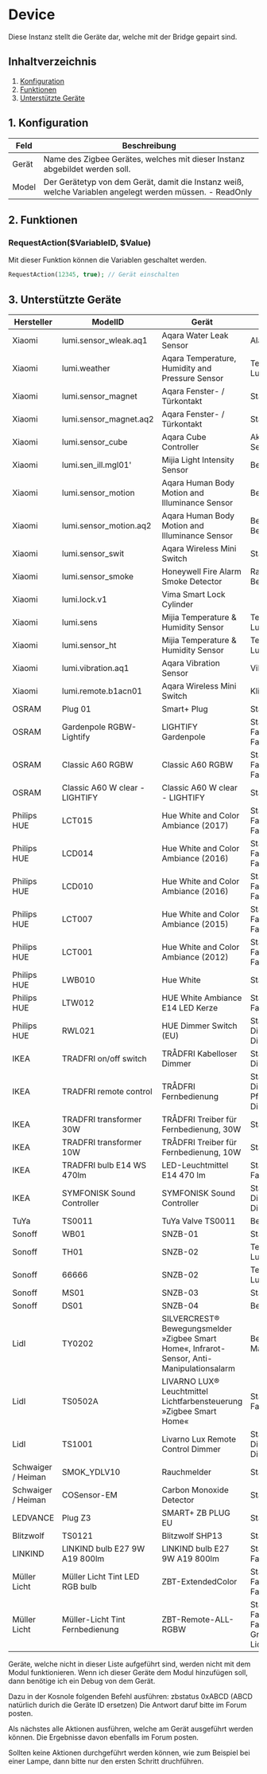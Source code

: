 # Device
Diese Instanz stellt die Geräte dar, welche mit der Bridge gepairt sind.

## Inhaltverzeichnis
1. [Konfiguration](#1-konfiguration)
2. [Funktionen](#2-funktionen)
3. [Unterstützte Geräte](#3-unterstützte-geräte)

## 1. Konfiguration

Feld | Beschreibung
------------ | -------------
Gerät | Name des Zigbee Gerätes, welches mit dieser Instanz abgebildet werden soll.
Model| Der Gerätetyp von dem Gerät, damit die Instanz weiß, welche Variablen angelegt werden müssen. - ReadOnly

## 2. Funktionen

### RequestAction($VariableID, $Value)
Mit dieser Funktion können die Variablen geschaltet werden.

```php
RequestAction(12345, true); // Gerät einschalten
```

## 3. Unterstützte Geräte

Hersteller | ModelID | Gerät | Variablen
------------ | ------------- | ------------ | ------------
Xiaomi | lumi.sensor_wleak.aq1 | Aqara Water Leak Sensor | Alarm
Xiaomi | lumi.weather | Aqara Temperature, Humidity and Pressure Sensor | Temperatur, Luftfeuchte
Xiaomi | lumi.sensor_magnet | Aqara Fenster- / Türkontakt | Status
Xiaomi | lumi.sensor_magnet.aq2 | Aqara Fenster- / Türkontakt | Status
Xiaomi | lumi.sensor_cube | Aqara Cube Controller | Aktion, Seite, Von Seite
Xiaomi | lumi.sen_ill.mgl01' | Mijia Light Intensity Sensor | Beleuchtungsstärke
Xiaomi | lumi.sensor_motion | Aqara Human Body Motion and Illuminance Sensor | Bewegung
Xiaomi | lumi.sensor_motion.aq2 | Aqara Human Body Motion and Illuminance Sensor | Bewegung, Beleuchtungsstärke
Xiaomi | lumi.sensor_swit | Aqara Wireless Mini Switch | Status
Xiaomi | lumi.sensor_smoke | Honeywell Fire Alarm Smoke Detector | Rauchtidchte, Bewegung
Xiaomi | lumi.lock.v1 | Vima Smart Lock Cylinder | 
Xiaomi | lumi.sens | Mijia Temperature & Humidity Sensor | Temperatur, Luftfeuchte
Xiaomi | lumi.sensor_ht | Mijia Temperature & Humidity Sensor | Temperatur, Luftfeuchte
Xiaomi | lumi.vibration.aq1 | Aqara Vibration Sensor | Vibration
Xiaomi | lumi.remote.b1acn01 | Aqara Wireless Mini Switch | Klick, Aktion
OSRAM | Plug 01 | Smart+ Plug | Status
OSRAM | Gardenpole RGBW-Lightify | LIGHTIFY Gardenpole | Status, Helligkeit, Farbe, Farbtemperatur
OSRAM | Classic A60 RGBW | Classic A60 RGBW | Status, Helligkeit, Farbe, Farbtemperatur
OSRAM | Classic A60 W clear - LIGHTIFY | Classic A60 W clear - LIGHTIFY | Status, Helligkeit
Philips HUE | LCT015 | Hue White and Color Ambiance (2017) | Status, Helligkeit, Farbe, Farbtemperatur
Philips HUE | LCD014 | Hue White and Color Ambiance (2016) | Status, Helligkeit, Farbe, Farbtemperatur
Philips HUE | LCD010 | Hue White and Color Ambiance (2016) | Status, Helligkeit, Farbe, Farbtemperatur
Philips HUE | LCT007 | Hue White and Color Ambiance (2015) | Status, Helligkeit, Farbe, Farbtemperatur
Philips HUE | LCT001 | Hue White and Color Ambiance (2012) | Status, Helligkeit, Farbe, Farbtemperatur
Philips HUE | LWB010 | Hue White | Status, Helligkeit
Philips HUE | LTW012 | HUE White Ambiance E14 LED Kerze | Status, Helligkeit, Farbtemperatur
Philips HUE | RWL021 | HUE Dimmer Switch (EU) | Status, DimmerStepDown, DimmerStepUp
IKEA | TRADFRI on/off switch | TRÅDFRI Kabelloser Dimmer | Status, DimmerMove
IKEA | TRADFRI remote control | TRÅDFRI Fernbedienung | Status, DimmerUp, DimmerStepDown, Pfeil Klick, DimmerMove
IKEA | TRADFRI transformer 30W | TRÅDFRI Treiber für Fernbedienung, 30W | Status, Helligkeit
IKEA | TRADFRI transformer 10W | TRÅDFRI Treiber für Fernbedienung, 10W | Status, Helligkeit
IKEA | TRADFRI bulb E14 WS 470lm | LED-Leuchtmittel E14 470 lm | Status, Helligkeit, Farbtemperatur
IKEA | SYMFONISK Sound Controller | SYMFONISK Sound Controller | Status, DimmerMove, DimmerStop
TuYa | TS0011 | TuYa Valve TS0011 | Bewegung
Sonoff | WB01 | SNZB-01 | Status
Sonoff | TH01 | SNZB-02 | Temperatur, Luftfeuchte
Sonoff | 66666 | SNZB-02 | Temperatur, Luftfeuchte
Sonoff | MS01 | SNZB-03 | Status
Sonoff | DS01 | SNZB-04 | Bewegung
Lidl | TY0202 | SILVERCREST® Bewegungsmelder »Zigbee Smart Home«, Infrarot-Sensor, Anti-Manipulationsalarm | Bewegung, Manipuliert
Lidl | TS0502A | LIVARNO LUX® Leuchtmittel Lichtfarbensteuerung »Zigbee Smart Home« | Status, Helligkeit, Farbtemperatur
Lidl | TS1001 | Livarno Lux Remote Control Dimmer | Status, DimmerStepDown, DimmerStepUp
Schwaiger / Heiman | SMOK_YDLV10 | Rauchmelder | Status
Schwaiger / Heiman | COSensor-EM | Carbon Monoxide Detector | Status
LEDVANCE | Plug Z3 | SMART+ ZB PLUG EU | Status
Blitzwolf | TS0121 | Blitzwolf SHP13 | Status
LINKIND | LINKIND bulb E27 9W A19 800lm | LINKIND bulb E27 9W A19 800lm | Status, Helligkeit, Farbtemperatur
Müller Licht | Müller Licht Tint LED RGB bulb | ZBT-ExtendedColor | Status, Helligkeit, Farbtemperatur, Farbe
Müller Licht | Müller-Licht Tint Fernbedienung | ZBT-Remote-ALL-RGBW | Status, Helligkeit, Farbtemperatur, Farbe X, Farbe Y, Gruppe, Müller Licht Modus

Geräte, welche nicht in dieser Liste aufgeführt sind, werden nicht mit dem Modul funktionieren.
Wenn ich dieser Geräte dem Modul hinzufügen soll, dann benötige ich ein Debug von dem Gerät.

Dazu in der Kosnole folgenden Befehl ausführen: zbstatus 0xABCD (ABCD natürlich durich die Geräte ID ersetzen)
Die Antwort daruf bitte im Forum posten.

Als nächstes alle Aktionen ausführen, welche am Gerät ausgeführt werden können.
Die Ergebnisse davon ebenfalls im Forum posten.

Sollten keine Aktionen durchgeführt werden können, wie zum Beispiel bei einer Lampe, dann bitte nur den ersten Schritt druchführen.